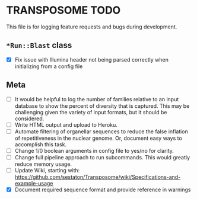 # TRANSPOSOME TODO

This file is for logging feature requests and bugs during development.

## `*Run::Blast` class

- [x] Fix issue with Illumina header not being parsed correctly when initializing from a config file

## Meta
 - [ ] It would be helpful to log the number of families relative to an input database to show
       the percent of diversity that is captured. This may be challenging given the variety of input formats,
       but it should be considered.
 - [ ] Write HTML output and upload to Heroku.
 - [ ] Automate filtering of organellar sequences to reduce the false inflation of repetitiveness in the nuclear
       genome. Or, document easy ways to accomplish this task.
 - [ ] Change 1/0 boolean arguments in config file to yes/no for clarity.
 - [ ] Change full pipeline approach to run subcommands. This would greatly reduce memory usage.
 - [ ] Update Wiki, starting with: https://github.com/sestaton/Transposome/wiki/Specifications-and-example-usage
 - [x] Document required sequence format and provide reference in warnings
